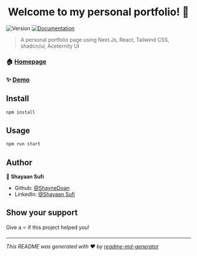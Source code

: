 <h1 align="center">Welcome to my personal portfolio! 👋</h1>
<p>
  <img alt="Version" src="https://img.shields.io/badge/version-0.1.0-blue.svg?cacheSeconds=2592000" />
  <a href="https://github.com/ShayneDoan/personal_portfolio/blob/main/README.md" target="_blank">
    <img alt="Documentation" src="https://img.shields.io/badge/documentation-yes-brightgreen.svg" />
  </a>
</p>

> A personal portfolio page using Next.Js, React, Tailwind CSS, shadcn/ui, Aceternity UI

### 🏠 [Homepage](https://github.com/ShayneDoan/personal_portfolio)

### ✨ [Demo](personal-portfolio-mocha-eight.vercel.app/)

## Install

```sh
npm install
```

## Usage

```sh
npm run start
```

## Author

👤 **Shayaan Sufi**

* Github: [@ShayneDoan](https://github.com/ShayneDoan)
* LinkedIn: [@Shayaan Sufi](https://linkedin.com/in/shayaansufi/)

## Show your support

Give a ⭐️ if this project helped you!

***
_This README was generated with ❤️ by [readme-md-generator](https://github.com/kefranabg/readme-md-generator)_
